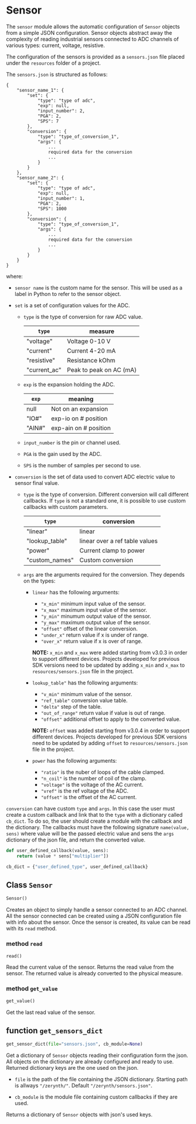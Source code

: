 # Sensor

The `sensor` module allows the automatic configuration of `Sensor` objects from a simple JSON configuration. Sensor objects abstract away the complexity of reading industrial sensors connected to ADC channels of various types: current, voltage, resistive.

The configuration of the sensors is provided as a `sensors.json` file placed under the `resources` folder of a project.

The `sensors.json` is structured as follows:
```
{
    "sensor_name_1": {
        "set": {
            "type": "type of adc",
            "exp": null,
            "input_number": 2,
            "PGA": 2,
            "SPS": 7
        },
        "conversion": {
            "type": "type_of_conversion_1",
            "args": {
                ...
                required data for the conversion
                ...
            }
        }
    },
    "sensor_name_2": {
	    "set": {
	        "type": "type of adc",
	        "exp": null,
	        "input_number": 1,
	        "PGA": 2,
	        "SPS": 1000
    	},
    	"conversion": {
	        "type": "type_of_conversion_1",
	        "args": {
	    	    ...
                required data for the conversion
                ...
	        }
	    }
    }
}
```

where:

* `sensor name` is the custom name for the sensor. This will be used as a label in Python to refer to the sensor object.

* `set` is a set of configuration values for the ADC.

    - `type` is the type of conversion for raw ADC value.

        |    `type`    |         measure         |
        |--------------|-------------------------|
        | "voltage"    | Voltage 0-10 V          |
        | "current"    | Current 4-20 mA         |
        | "resistive"  | Resistance kOhm         |
        | "current_ac" | Peak to peak on AC (mA) |

    - `exp` is the expansion holding the ADC.

        |  `exp`  |        meaning        |
        |---------|-----------------------|
        | null    | Not on an expansion   |
        | "IO#"   | exp-io on # position  |
        | "AIN#"  | exp-ain on # position |

    - `input_number` is the pin or channel used.

    - `PGA` is the gain used by the ADC.

    - `SPS` is the number of samples per second to use.

* `conversion` is the set of data used to convert ADC electric value to sensor final value.

    - `type` is the type of conversion. Different conversion will call different callbacks. If `type` is not a standard one, it is possible to use custom callbacks with custom parameters.

        |     `type`     |           conversion           |
        |----------------|--------------------------------|
        | "linear"       | linear                         |
        | "lookup_table" | linear over a ref table values |
        | "power"        | Current clamp to power         |
        | "custom_names" | Custom conversion              |

    - `args` are the arguments required for the conversion. They depends on the types:

        * `linear` has the following arguments:
            - `"x_min"` minimum input value of the sensor.
            - `"x_max"` maximum input value of the sensor.
            - `"y_min"` minumum output value of the sensor.
            - `"y_max"` maximum output value of the sensor.
            - `"offset"` offset of the linear conversion.
            - `"under_x"` return value if x is under of range.
            - `"over_x"` return value if x is over of range.

            **NOTE:** `x_min` and `x_max` were added starting from v3.0.3 in order to
                    support different devices. Projects developed for previous SDK
                    versions need to be updated by adding `x_min` and `x_max` to
                    `resources/sensors.json` file in the project.

        * `lookup_table"` has the following arguments:

            - `"v_min"` minimum value of the sensor.
            - `"ref_table"` conversion value table.
            - `"delta"` step of the table.
            - `"out_of_range"` return value if value is out of range.
            - `"offset"` additional offset to apply to the converted value.

            **NOTE:** `offset` was added starting from v3.0.4 in order to
                    support different devices. Projects developed for previous SDK
                    versions need to be updated by adding `offset` to
                    `resources/sensors.json` file in the project.

        * `power` has the following arguments:

            - `"ratio"` is the nuber of loops of the cable clamped.
            - `"n_coil"` is the number of coil of the clamp.
            - `"voltage"` is the voltage of the AC current.
            - `"vref"` is the ref voltage of the ADC.
            - `"offset"` is the offset of the AC current.

`conversion` can have custom `type` and `args`. In this case the user must create a custom callback and link that to the `type` with a dictionary called `cb_dict`.
To do so, the user should create a module with the callback and the dictionary.
The callbacks must have the following signature `name(value, sens)` where value will be the passed electric value and sens the `args` dictionary of the json file, and return the converted value.

```python
def user_defined_callback(value, sens):
    return (value * sens["multiplier"])

cb_dict = {"user_defined_type", user_defined_callback}
```


## Class `Sensor`
```python
Sensor()
```
Creates an object to simply handle a sensor connected to an ADC channel.
All the sensor connected can be created using a JSON configuration file with info about the sensor. Once the sensor is created, its value can be read with its `read` method.

### method `read`
```python
read()
```
Read the current value of the sensor.
Returns the  read value from the sensor. The returned value is already converted to the physical measure.

### method `get_value`
```python
get_value()
```
Get the last read value of the sensor.

## function `get_sensors_dict`
```python
get_sensor_dict(file="sensors.json", cb_module=None)
```
Get a dictionary of `Sensor` objects reading their configuration form the json. All objects on the dictionary are already configured and ready to use. Returned dictionary keys are the one used on the json.

* `file` is the path of the file containing the JSON dictionary. Starting path is allways `"/zerynth/"`. Default `"/zerynth/sensors.json"`.

* `cb_module` is the module file containing custom callbacks if they are used.

Returns a dictionary of `Sensor` objects with json's used keys.
